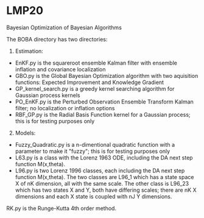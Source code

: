 # LMP20
Bayesian Optimization of Bayesian Algorithms

The BOBA directory has two directories:

1) Estimation:
  - EnKF.py is the squareroot ensemble Kalman filter with ensemble inflation and covariance localization
  - GBO.py is the Global Bayesian Optimization algorithm with two aquisition functions: Expected Improvement and Knowledge Gradient
  - GP_kernel_search.py is a greedy kernel searching algorithm for Gaussian process kernels
  - PO_EnKF.py is the Perturbed Observation Ensemble Transform Kalman filter; no localization or inflation options
  - RBF_GP.py is the Radial Basis Function kernel for a Gaussian process; this is for testing purposes only
  
 2) Models:
  - Fuzzy_Quadratic.py is a n-dimentional quadratic function with a parameter to make it "fuzzy"; this is for testing purposes only
  - L63.py is a class with the Lorenz 1963 ODE, including the DA next step function M(x,theta).
  - L96.py is two Lorenz 1996 classes, each including the DA next step function M(x,theta). The two classes are L96_1 which has a state space X of nK dimension, all with the same scale. The other class is L96_23 which has two states X and Y, both have differing scales; there are nK X dimensions and each X state is coupled with  nJ Y dimensions.
  
  
RK.py is the Runge-Kutta 4th order method.
